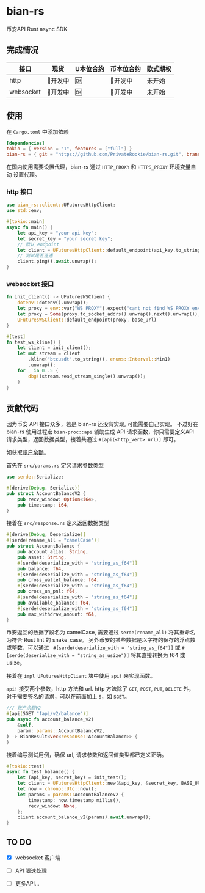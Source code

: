 # bian-rs

币安API Rust async SDK

## 完成情况

| 接口      | 现货    | U本位合约 | 币本位合约 | 欧式期权 |
| --------- | ------- | --------- | ---------- | -------- |
| http      | 🚧开发中 | 🆗         | 🚧开发中    | 未开始   |
| websocket | 🚧开发中 | 🆗         | 🚧开发中    | 未开始   |

## 使用

在 `Cargo.toml` 中添加依赖

```toml
[dependencies]
tokio = { version = "1", features = ["full"] }
bian-rs = { git = "https://github.com/PrivateRookie/bian-rs.git", branch = "main" }
```

在国内使用需要设置代理，bian-rs 通过 `HTTP_PROXY` 和 `HTTPS_PROXY` 环境变量自动
设置代理。

### http 接口

```rust
use bian_rs::client::UFuturesHttpClient;
use std::env;

#[tokio::main]
async fn main() {
    let api_key = "your api key";
    let secret_key = "your secret key";
    // 默认 endpoint
    let client = UFuturesHttpClient::default_endpoint(api_key.to_string(), secret_key.to_string());
    // 测试是否连通
    client.ping().await.unwrap();
}
```

### websocket 接口


```rust
fn init_client() -> UFuturesWSClient {
    dotenv::dotenv().unwrap();
    let proxy = env::var("WS_PROXY").expect("cant not find WS_PROXY env variable");
    let proxy = Some(proxy.to_socket_addrs().unwrap().next().unwrap());
    UFuturesWSClient::default_endpoint(proxy, base_url)
}

#[test]
fn test_ws_kline() {
    let client = init_client();
    let mut stream = client
        .kline("btcusdt".to_string(), enums::Interval::Min1)
        .unwrap();
    for _ in 0..5 {
        dbg!(stream.read_stream_single().unwrap());
    }
}
```

## 贡献代码

因为币安 API 接口众多，若是 bian-rs 还没有实现, 可能需要自己实现。
不过好在bian-rs 使用过程宏 `bian-proc::api` 辅助生成 API 请求函数，你只需要定义API
请求类型，返回数据类型，接着共通过 `#[api(<http_verb> url)]` 即可。

如获取[账户余额](https://binance-docs.github.io/apidocs/futures/cn/#v2-user_data)。

首先在 `src/params.rs` 定义请求参数类型

```rust
use serde::Serialize;

#[derive(Debug, Serialize)]
pub struct AccountBalanceV2 {
    pub recv_window: Option<i64>,
    pub timestamp: i64,
}
```

接着在 `src/response.rs` 定义返回数据类型

```rust
#[derive(Debug, Deserialize)]
#[serde(rename_all = "camelCase")]
pub struct AccountBalance {
    pub account_alias: String,
    pub asset: String,
    #[serde(deserialize_with = "string_as_f64")]
    pub balance: f64,
    #[serde(deserialize_with = "string_as_f64")]
    pub cross_wallet_balance: f64,
    #[serde(deserialize_with = "string_as_f64")]
    pub cross_un_pnl: f64,
    #[serde(deserialize_with = "string_as_f64")]
    pub available_balance: f64,
    #[serde(deserialize_with = "string_as_f64")]
    pub max_withdraw_amount: f64,
}
```

币安返回的数据字段名为 camelCase, 需要通过 `serde(rename_all)` 将其重命名为符合 Rust lint 的 snake_case。
另外币安的某些数据是以字符的保存的浮点数或整数，可以通过 ` #[serde(deserialize_with = "string_as_f64")]` 或 `#[serde(deserialize_with = "string_as_usize")]`
将其直接转换为 f64 或 usize。

接着在 `impl UFuturesHttpClient` 块中使用 `api!` 来实现函数。

`api!` 接受两个参数，http 方法和 url. http 方法除了 `GET`, `POST`, `PUT`, `DELETE` 外，对于需要签名的请求，可以在前面加上 `S`，如 `SGET`。

```rust
/// 账户余额V2
#[api(SGET "fapi/v2/balance")]
pub async fn account_balance_v2(
    &self,
    param: params::AccountBalanceV2,
) -> BianResult<Vec<response::AccountBalance>> {
}
```

接着编写测试用例，确保 url, 请求参数和返回值类型都已定义正确。

```rust
#[tokio::test]
async fn test_balance() {
    let (api_key, secret_key) = init_test();
    let client = UFuturesHttpClient::new(&api_key, &secret_key, BASE_URL);
    let now = chrono::Utc::now();
    let params = params::AccountBalanceV2 {
        timestamp: now.timestamp_millis(),
        recv_window: None,
    };
    client.account_balance_v2(params).await.unwrap();
}
```

## TO DO

- [x] websocket 客户端
- [ ] API 限速处理
- [ ] 更多API...

